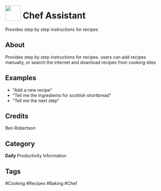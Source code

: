 # <img src="https://raw.githack.com/FortAwesome/Font-Awesome/master/svgs/solid/cheese.svg" card_color="#22A7F0" width="50" height="50" style="vertical-align:bottom"/> Chef Assistant
Provides step by step instructions for recipes

## About
Provides step by step instructions for recipes. users can add recipes manually, or search the internet and download recipes from cooking sites

## Examples
* "Add a new recipe"
* "Tell me the ingredients for scottish shortbread"
* "Tell me the next step"

## Credits
Ben Robertson

## Category
**Daily**
Productivity
Information

## Tags
#Cooking
#Recipes
#Baking
#Chef

